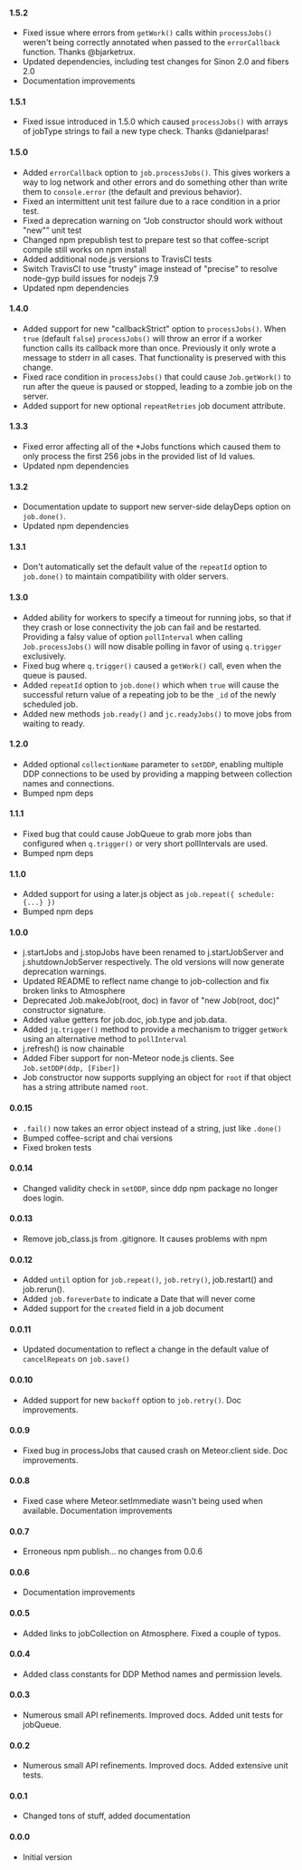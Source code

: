 #### 1.5.2

* Fixed issue where errors from `getWork()` calls within `processJobs()` weren't being correctly annotated when passed to the `errorCallback` function. Thanks @bjarketrux.
* Updated dependencies, including test changes for Sinon 2.0 and fibers 2.0
* Documentation improvements

#### 1.5.1

* Fixed issue introduced in 1.5.0 which caused `processJobs()` with arrays of jobType strings to fail a new type check.  Thanks @danielparas!

#### 1.5.0

* Added `errorCallback` option to `job.processJobs()`. This gives workers a way to log network and other errors and do something other than write them to `console.error` (the default and previous behavior).
* Fixed an intermittent unit test failure due to a race condition in a prior test.
* Fixed a deprecation warning on “Job constructor should work without "new"” unit test
* Changed npm prepublish test to prepare test so that coffee-script compile still works on npm install
* Added additional node.js versions to TravisCI tests
* Switch TravisCI to use "trusty" image instead of "precise" to resolve node-gyp build issues for nodejs 7.9
* Updated npm dependencies

#### 1.4.0

* Added support for new "callbackStrict" option to `processJobs()`. When `true` (default `false`) `processJobs()` will throw an error if a worker function calls its callback more than once. Previously it only wrote a message to stderr in all cases. That functionality is preserved with this change.
* Fixed race condition in `processJobs()` that could cause `Job.getWork()` to run after the queue is paused or stopped, leading to a zombie job on the server.
* Added support for new optional `repeatRetries` job document attribute.

#### 1.3.3

* Fixed error affecting all of the *Jobs functions which caused them to only process the first 256 jobs in the provided list of Id values.
* Updated npm dependencies

#### 1.3.2

* Documentation update to support new server-side delayDeps option on `job.done()`.
* Updated npm dependencies

#### 1.3.1

* Don't automatically set the default value of the `repeatId` option to `job.done()` to maintain compatibility with older servers.

#### 1.3.0

* Added ability for workers to specify a timeout for running jobs, so that if they crash or lose connectivity the job can fail and be restarted. Providing a falsy value of option `pollInterval` when calling `Job.processJobs()` will now disable polling in favor of using `q.trigger` exclusively.
* Fixed bug where `q.trigger()` caused a `getWork()` call, even when the queue is paused.
* Added `repeatId` option to `job.done()` which when `true` will cause the successful return value of a repeating job to be the `_id` of the newly scheduled job.
* Added new methods `job.ready()` and `jc.readyJobs()` to move jobs from waiting to ready.

#### 1.2.0

* Added optional `collectionName` parameter to `setDDP`, enabling multiple DDP connections to be used by providing a mapping between collection names and connections.
* Bumped npm deps

#### 1.1.1

* Fixed bug that could cause JobQueue to grab more jobs than configured when `q.trigger()` or very short pollIntervals are used.
* Bumped npm deps

#### 1.1.0

* Added support for using a later.js object as `job.repeat({ schedule: {...} })`
* Bumped npm deps

#### 1.0.0

* j.startJobs and j.stopJobs have been renamed to j.startJobServer and j.shutdownJobServer respectively. The old versions will now generate deprecation warnings.
* Updated README to reflect name change to job-collection and fix broken links to Atmosphere
* Deprecated Job.makeJob(root, doc) in favor of "new Job(root, doc)" constructor signature.
* Added value getters for job.doc, job.type and job.data.
* Added `jq.trigger()` method to provide a mechanism to trigger `getWork` using an alternative method to `pollInterval`
* j.refresh() is now chainable
* Added Fiber support for non-Meteor node.js clients. See `Job.setDDP(ddp, [Fiber])`
* Job constructor now supports supplying an object for `root` if that object has a string attribute named `root`.

#### 0.0.15

* `.fail()` now takes an error object instead of a string, just like `.done()`
* Bumped coffee-script and chai versions
* Fixed broken tests

#### 0.0.14

* Changed validity check in `setDDP`, since ddp npm package no longer does login.

#### 0.0.13

* Remove job_class.js from .gitignore. It causes problems with npm

#### 0.0.12

* Added `until` option for `job.repeat()`, `job.retry()`, job.restart() and job.rerun().
* Added `job.foreverDate` to indicate a Date that will never come
* Added support for the `created` field in a job document

#### 0.0.11

* Updated documentation to reflect a change in the default value of `cancelRepeats` on `job.save()`

#### 0.0.10

* Added support for new `backoff` option to `job.retry()`. Doc improvements.

#### 0.0.9

* Fixed bug in processJobs that caused crash on Meteor.client side. Doc improvements.

#### 0.0.8

* Fixed case where Meteor.setImmediate wasn't being used when available. Documentation improvements

#### 0.0.7

* Erroneous npm publish... no changes from 0.0.6

#### 0.0.6

* Documentation improvements

#### 0.0.5

* Added links to jobCollection on Atmosphere. Fixed a couple of typos.

#### 0.0.4

* Added class constants for DDP Method names and permission levels.

#### 0.0.3

* Numerous small API refinements. Improved docs. Added unit tests for jobQueue.

#### 0.0.2

* Numerous small API refinements. Improved docs. Added extensive unit tests.

#### 0.0.1

* Changed tons of stuff, added documentation

#### 0.0.0

* Initial version
